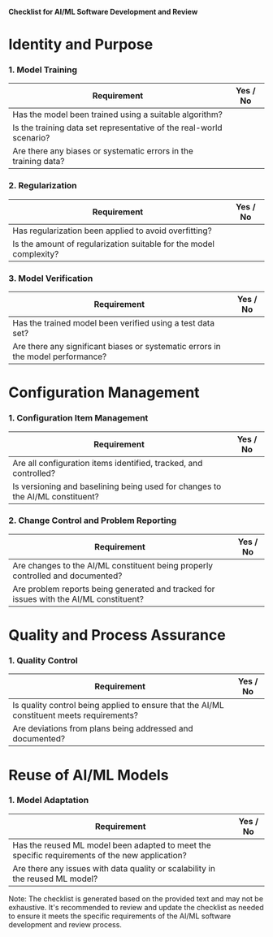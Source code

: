 **Checklist for AI/ML Software Development and Review**

**Identity and Purpose**
=====================

### 1. Model Training

| Requirement | Yes / No |
| --- | --- |
| Has the model been trained using a suitable algorithm? |  |
| Is the training data set representative of the real-world scenario? |  |
| Are there any biases or systematic errors in the training data? |  |

### 2. Regularization

| Requirement | Yes / No |
| --- | --- |
| Has regularization been applied to avoid overfitting? |  |
| Is the amount of regularization suitable for the model complexity? |  |

### 3. Model Verification

| Requirement | Yes / No |
| --- | --- |
| Has the trained model been verified using a test data set? |  |
| Are there any significant biases or systematic errors in the model performance? |  |

**Configuration Management**
=====================

### 1. Configuration Item Management

| Requirement | Yes / No |
| --- | --- |
| Are all configuration items identified, tracked, and controlled? |  |
| Is versioning and baselining being used for changes to the AI/ML constituent? |  |

### 2. Change Control and Problem Reporting

| Requirement | Yes / No |
| --- | --- |
| Are changes to the AI/ML constituent being properly controlled and documented? |  |
| Are problem reports being generated and tracked for issues with the AI/ML constituent? |  |

**Quality and Process Assurance**
=====================

### 1. Quality Control

| Requirement | Yes / No |
| --- | --- |
| Is quality control being applied to ensure that the AI/ML constituent meets requirements? |  |
| Are deviations from plans being addressed and documented? |  |

**Reuse of AI/ML Models**
=====================

### 1. Model Adaptation

| Requirement | Yes / No |
| --- | --- |
| Has the reused ML model been adapted to meet the specific requirements of the new application? |  |
| Are there any issues with data quality or scalability in the reused ML model? |  |

Note: The checklist is generated based on the provided text and may not be exhaustive. It's recommended to review and update the checklist as needed to ensure it meets the specific requirements of the AI/ML software development and review process.